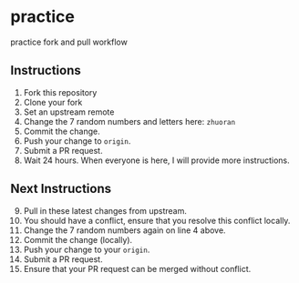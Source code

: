 # practice
practice fork and pull workflow

## Instructions
1. Fork this repository
2. Clone your fork
3. Set an upstream remote
4. Change the 7 random numbers and letters here: `zhuoran`
5. Commit the change.
6. Push your change to `origin`.
7. Submit a PR request. 
8. Wait 24 hours. When everyone is here, I will provide more instructions.

## Next Instructions
9. Pull in these latest changes from upstream.
10. You should have a conflict, ensure that you resolve this conflict locally.
11. Change the 7 random numbers again on line 4 above.
12. Commit the change (locally).
13. Push your change to your `origin`.
14. Submit a PR request.
15. Ensure that your PR request can be merged without conflict.
